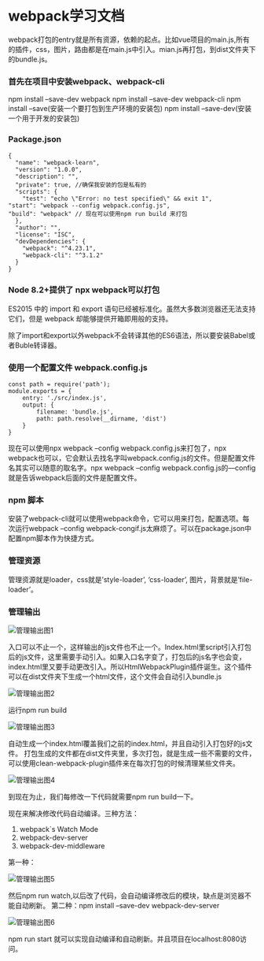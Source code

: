# webpack学习文档
webpack打包的entry就是所有资源，依赖的起点。比如vue项目的main.js,所有的插件，css，图片，路由都是在main.js中引入。mian.js再打包，到dist文件夹下的bundle.js。
### 首先在项目中安装webpack、webpack-cli
npm install –save-dev webpack
npm install –save-dev webpack-cli
npm install –save(安装一个要打包到生产环境的安装包)
npm install –save-dev(安装一个用于开发的安装包)

### Package.json
```
{
  "name": "webpack-learn",
  "version": "1.0.0",
  "description": "",
  "private": true, //确保我安装的包是私有的
  "scripts": {
    "test": "echo \"Error: no test specified\" && exit 1",
"start": "webpack --config webpack.config.js",
"build": "webpack" // 现在可以使用npm run build 来打包
  },
  "author": "",
  "license": "ISC",
  "devDependencies": {
    "webpack": "^4.23.1",
    "webpack-cli": "^3.1.2"
  }
}
```
### Node 8.2+提供了 npx webpack可以打包
ES2015 中的 import 和 export 语句已经被标准化。虽然大多数浏览器还无法支持它们，但是 webpack 却能够提供开箱即用般的支持。

除了import和export以外webpack不会转译其他的ES6语法，所以要安装Babel或者Buble转译器。

### 使用一个配置文件 webpack.config.js
```
const path = require('path');
module.exports = {
    entry: './src/index.js',
    output: {
        filename: 'bundle.js',
        path: path.resolve(__dirname, 'dist')
    }
}
```
现在可以使用npx webpack –config webpack.config.js来打包了，npx webpack也可以，它会默认去找名字叫webpack.config.js的文件。但是配置文件名其实可以随意的取名字。npx webpack –config webpack.config.js的—config就是告诉webpack后面的文件是配置文件。

### npm 脚本
安装了webpack-cli就可以使用webpack命令，它可以用来打包，配置选项。每次运行webpack –config webpack-congif.js太麻烦了。可以在package.json中配置npm脚本作为快捷方式。

### 管理资源
管理资源就是loader，css就是’style-loader’, ‘css-loader’, 图片，背景就是’file-loader’。

### 管理输出
![管理输出图1](./output.png)

入口可以不止一个，这样输出的js文件也不止一个。Index.html里script引入打包后的js文件，这里需要手动引入。如果入口名字变了，打包后的js名字也会变，index.html里又要手动更改引入。所以HtmlWebpackPlugin插件诞生。这个插件可以在dist文件夹下生成一个html文件，这个文件会自动引入bundle.js

![管理输出图2](./img02.png)

运行npm run build

![管理输出图3](./img03.png)

自动生成一个index.html覆盖我们之前的index.html，并且自动引入打包好的js文件。
打包生成的文件都在dist文件夹里，多次打包，就是生成一些不需要的文件，可以使用clean-webpack-plugin插件来在每次打包的时候清理某些文件夹。

![管理输出图4](./img04.png)

到现在为止，我们每修改一下代码就需要npm run build一下。

现在来解决修改代码自动编译。三种方法：
1.	webpack`s Watch Mode
2.	webpack-dev-server
3.	webpack-dev-middleware

第一种：

![管理输出图5](./img05.png)

然后npm run watch,以后改了代码，会自动编译修改后的模块，缺点是浏览器不能自动刷新。
第二种：npm install –save-dev webpack-dev-server

![管理输出图6](./img06.png)

npm run start 就可以实现自动编译和自动刷新。并且项目在localhost:8080访问。

